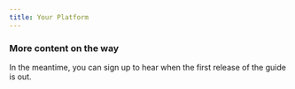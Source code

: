 ```yaml
---
title: Your Platform
---
```

### More content on the way

In the meantime, you can sign up to hear when the first release of the guide is out.

<!-- https://www.blog.google/topics/google-cloud/why-building-environmentally-responsible-cloud-matters/

> Some projections have data centers consuming as much as 13 percent of the world’s electricity by 2030.
http://www.mdpi.com/2078-1547/6/1/117/htm


<!--  entertaining idea

http://nms.lcs.mit.edu/papers/sigcomm372-aqureshi.pdf
http://energy.mit.edu/

-->



<!-- http://www.datacenterknowledge.com/archives/2016/05/11/akamai-pledges-to-source-renewable-energy-for-data-centers -->
<!--
> Akamai has well over 200,000 servers running in data centers spread across 126 countries. That’s the kind of distributed system you build if you want to be one of the world’s largest content delivery networks.

> This week, the company announced it wants to get to a point where at least half of that infrastructure is powered by renewable energy. It has given itself four years to get there.


http://www.clickclean.org/ -->
